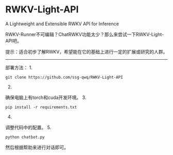 # RWKV-Light-API
A Lightweight and Extensible RWKV API for Inference

RWKV-Runner不可编辑？ChatRWKV功能太少？那么来尝试一下RWKV-Light-API吧。

提示：适合初步了解RWKV，希望能在它的基础上进行一定的扩展或研究的人群。

---
部署方法：
1.
```
git clone https://github.com/ssg-qwq/RWKV-Light-API
```
2.
确保电脑上有torch和cuda开发环境。
3.
```
pip install -r requirements.txt
```
4.
调整代码中的配置。
5.
```
python chatbot.py
```
然后根据帮助来进行对话即可。
